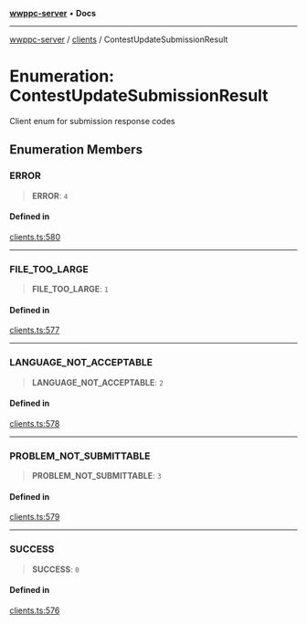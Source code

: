 [**wwppc-server**](../../README.md) • **Docs**

***

[wwppc-server](../../modules.md) / [clients](../README.md) / ContestUpdateSubmissionResult

# Enumeration: ContestUpdateSubmissionResult

Client enum for submission response codes

## Enumeration Members

### ERROR

> **ERROR**: `4`

#### Defined in

[clients.ts:580](https://github.com/WWPPC/WWPPC-server/blob/ed9c7da6b6decb294863e396def82e9a8d81b105/src/clients.ts#L580)

***

### FILE\_TOO\_LARGE

> **FILE\_TOO\_LARGE**: `1`

#### Defined in

[clients.ts:577](https://github.com/WWPPC/WWPPC-server/blob/ed9c7da6b6decb294863e396def82e9a8d81b105/src/clients.ts#L577)

***

### LANGUAGE\_NOT\_ACCEPTABLE

> **LANGUAGE\_NOT\_ACCEPTABLE**: `2`

#### Defined in

[clients.ts:578](https://github.com/WWPPC/WWPPC-server/blob/ed9c7da6b6decb294863e396def82e9a8d81b105/src/clients.ts#L578)

***

### PROBLEM\_NOT\_SUBMITTABLE

> **PROBLEM\_NOT\_SUBMITTABLE**: `3`

#### Defined in

[clients.ts:579](https://github.com/WWPPC/WWPPC-server/blob/ed9c7da6b6decb294863e396def82e9a8d81b105/src/clients.ts#L579)

***

### SUCCESS

> **SUCCESS**: `0`

#### Defined in

[clients.ts:576](https://github.com/WWPPC/WWPPC-server/blob/ed9c7da6b6decb294863e396def82e9a8d81b105/src/clients.ts#L576)
